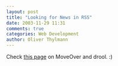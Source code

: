 ```yaml
---
layout: post
title: "Looking for News in RSS"
date: 2003-11-29 11:31
comments: true
categories: Web Development
author: Oliver Thylmann
---
```



Check [this page](http://w.moreover.com/categories/category_list_rss.html) on MoveOver and drool. :)


